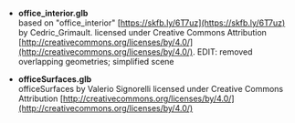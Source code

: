 
* **office_interior.glb** <br>
based on "office_interior" [https://skfb.ly/6T7uz](https://skfb.ly/6T7uz) by Cedric_Grimault. licensed under Creative Commons Attribution [http://creativecommons.org/licenses/by/4.0/](http://creativecommons.org/licenses/by/4.0/). EDIT: removed overlapping geometries; simplified scene

* **officeSurfaces.glb** <br>
officeSurfaces by Valerio Signorelli licensed under Creative Commons Attribution [http://creativecommons.org/licenses/by/4.0/](http://creativecommons.org/licenses/by/4.0/)  
